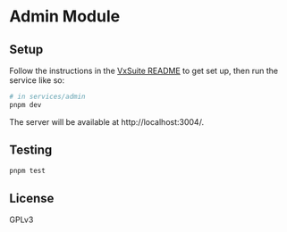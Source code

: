 # Admin Module

## Setup

Follow the instructions in the [VxSuite README](../../README.md) to get set up,
then run the service like so:

```sh
# in services/admin
pnpm dev
```

The server will be available at http://localhost:3004/.

## Testing

```sh
pnpm test
```

## License

GPLv3
